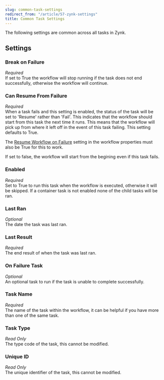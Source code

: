 ```yaml
---
slug: common-task-settings
redirect_from: "/article/57-zynk-settings"
title: Common Task Settings
---
```

The following settings are common across all tasks in Zynk.

## Settings
### Break on Failure
_Required_  
If set to True the workflow will stop running if the task does not end successfully, otherwise the workflow will continue.

### Can Resume From Failure
_Required_  
When a task fails and this setting is enabled, the status of the task will be set to 'Resume' rather than 'Fail'. This indicates  that the workflow should start from this task the next time it runs. This means that the workflow will pick up from where it left off in the event of this task failing. This setting defaults to True. 

The [Resume Workflow on Failure](../Key-Concepts-Section/Workflows#Resume-Workflow-on-Failure) setting in the workflow properties must also be True for this to work.

If set to false, the workflow will start from the begining even if this task fails.

### Enabled
_Required_  
Set to True to run this task when the workflow is executed, otherwise it will be skipped. If a container task is not enabled none of the child tasks will be ran.

### Last Ran
_Optional_  
The date the task was last ran.

### Last Result
_Required_  
The end result of when the task was last ran.

### On Failure Task
_Optional_  
An optional task to run if the task is unable to complete successfully.

### Task Name
_Required_  
The name of the task within the workflow, it can be helpful if you have more than one of the same task.

### Task Type
_Read Only_  
The type code of the task, this cannot be modified.

### Unique ID
_Read Only_  
The unique identifier of the task, this cannot be modified.

